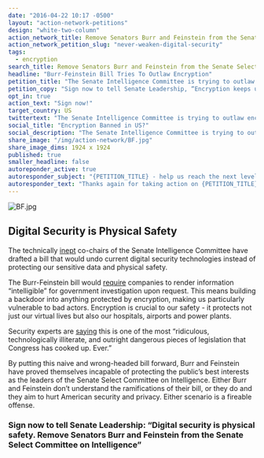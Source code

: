 ```yaml
---
date: "2016-04-22 10:17 -0500"
layout: "action-network-petitions"
design: "white-two-column"
action_network_title: Remove Senators Burr and Feinstein from the Senate Select Committee on Intelligence
action_network_petition_slug: "never-weaken-digital-security"
tags: 
  - encryption
search_title: Remove Senators Burr and Feinstein from the Senate Select Committee on Intelligence
headline: "Burr-Feinstein Bill Tries To Outlaw Encryption"
petition_title: "The Senate Intelligence Committee is trying to outlaw life-saving security."
petition_copy: "Sign now to tell Senate Leadership, “Encryption keeps us safe. Remove Senators Burr and Feinstein from the Senate Select Committee on Intelligence.”"
opt_in: true
action_text: "Sign now!"
target_country: US
twittertext: "The Senate Intelligence Committee is trying to outlaw encryption. Tell Senate Leadership, “Remove Senators Burr and Feinstein from the Senate Select Committee on Intelligence.”"
social_title: "Encryption Banned in US?"
social_description: "The Senate Intelligence Committee is trying to outlaw encryption. Tell Senate Leadership, “Remove Senators Burr and Feinstein from the Senate Select Committee on Intelligence.”"
share_image: "/img/action-network/BF.jpg"
share_image_dims: 1924 x 1924
published: true
smaller_headline: false
autoreponder_active: true
autoresponder_subject: "{PETITION_TITLE} - help us reach the next level!"
autoresponder_text: "Thanks again for taking action on {PETITION_TITLE}. We need more people like you who can take action on this issue. Can you please share it to help us reach the next level?"
---
```

![BF.jpg]({{site.baseurl}}/img/action-network/BF.jpg)

## Digital Security is Physical Safety

The technically [inept](http://www.latimes.com/opinion/editorials/la-ed-encryption-back-door-20160420-story.html) co-chairs of the Senate Intelligence Committee have drafted a bill that would undo current digital security technologies instead of protecting our sensitive data and physical safety.

The Burr-Feinstein bill would [require](http://recode.net/2016/04/14/the-tech-community-is-mobilizing-against-the-burr-feinstein-encryption-bill/) companies to render information “intelligible” for government investigation upon request. This means building a backdoor into anything protected by encryption, making us particularly vulnerable to bad actors. Encryption is crucial to our safety - it protects not just our virtual lives but also our hospitals, airports and power plants.

Security experts are [saying](http://www.wired.com/2016/04/senates-draft-encryption-bill-privacy-nightmare/) this is one of the most “ridiculous, technologically illiterate, and outright dangerous pieces of legislation that Congress has cooked up. Ever.”

By putting this naive and wrong-headed bill forward, Burr and Feinstein have proved themselves incapable of protecting the public’s best interests as the leaders of the Senate Select Committee on Intelligence. Either Burr and Feinstein don’t understand the ramifications of their bill, or they do and they aim to hurt American security and privacy. Either scenario is a fireable offense.

### Sign now to tell Senate Leadership: “Digital security is physical safety. Remove Senators Burr and Feinstein from the Senate Select Committee on Intelligence”

